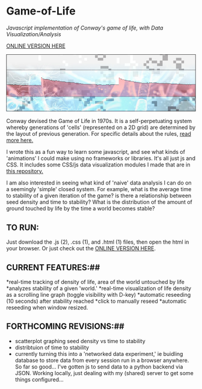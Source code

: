 # Game-of-Life
_Javascript implementation of Conway's game of life, with Data Visualization/Analysis_

[ONLINE VERSION HERE](http://www.metarecipes.com/GOL/GOL.html)

![the game of life](splash.jpg)

Conway devised the Game of Life in 1970s. It is a self-perpetuating system whereby generations of 'cells' (represented on a 2D grid) are determined by the layout of previous generation. For specific details about the rules, [read more here.](https://en.wikipedia.org/wiki/Conway%27s_Game_of_Life)

I wrote this as a fun way to learn some javascript, and see what kinds of 'animations' I could make using no frameworks or libraries. It's all just js and CSS. It includes some CSS/js data visualization modules I made that are in [this repository.](www.github.com/severalprojects/CSS_DataVis) 

I am also interested in seeing what kind of 'naive' data analysis I can do on a seemingly 'simple' closed system. For example, what is the average time to stability of a given iteration of the game? is there a relationship between seed density and time to stability? What is the distribution of the amount of ground touched by life by the time a world becomes stable? 

## TO RUN: ##

Just download the .js (2), .css (1), and .html (1) files, then open the html in your browser. Or just check out the [ONLINE VERSION HERE](http://www.metarecipes.com/GOL/GOL.html).

## CURRENT FEATURES:##
*real-time tracking of density of life, area of the world untouched by life
*analyzes stability of a given 'world.'
*real-time visualization of life density as a scrolling line graph (toggle visibility with D-key)
*automatic reseeding (10 seconds) after stability reached 
*click to manually reseed
*automatic reseeding when window resized. 

## FORTHCOMING REVISIONS:##
* scatterplot graphing seed density vs time to stability
* distribtuion of time to stability 
* currently turning this into a 'networked data experiment,' ie buidling database to store data from every session run in a browser anywhere. So far so good... I've gotten js to send data to a python backend via JSON. Working locally, just dealing with my (shared) server to get some things configured...  



